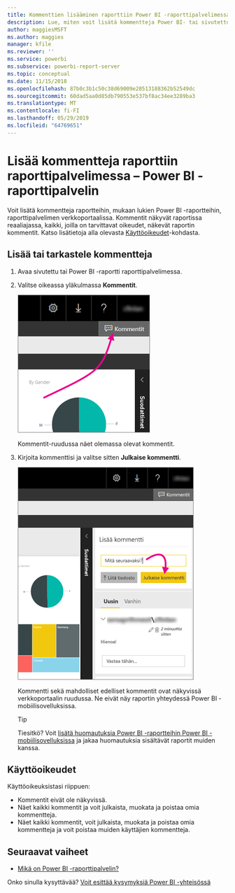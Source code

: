 ```yaml
---
title: Kommenttien lisääminen raporttiin Power BI -raporttipalvelimessa
description: Lue, miten voit lisätä kommentteja Power BI- tai sivutettuun raporttiin Power BI -raporttipalvelimessa tai SQL Server Reporting Services -raporttipalvelimessa.
author: maggiesMSFT
ms.author: maggies
manager: kfile
ms.reviewer: ''
ms.service: powerbi
ms.subservice: powerbi-report-server
ms.topic: conceptual
ms.date: 11/15/2018
ms.openlocfilehash: 87b0c3b1c50c38d69009e28513188362b52549dc
ms.sourcegitcommit: 60dad5aa0d85db790553e537bf8ac34ee3289ba3
ms.translationtype: MT
ms.contentlocale: fi-FI
ms.lasthandoff: 05/29/2019
ms.locfileid: "64769651"
---
```

# <a name="add-comments-to-a-report-in-a-report-server---power-bi-report-server"></a>Lisää kommentteja raporttiin raporttipalvelimessa – Power BI -raporttipalvelin

Voit lisätä kommentteja raportteihin, mukaan lukien Power BI -raportteihin, raporttipalvelimen verkkoportaalissa. Kommentit näkyvät raportissa reaaliajassa, kaikki, joilla on tarvittavat oikeudet, näkevät raportin kommentit. Katso lisätietoja alla olevasta [Käyttöoikeudet](#permissions)-kohdasta.

## <a name="add-or-view-comments"></a>Lisää tai tarkastele kommentteja

1. Avaa sivutettu tai Power BI -raportti raporttipalvelimessa.
2. Valitse oikeassa yläkulmassa **Kommentit**.

    ![Valitse kommentit](media/add-comments/report-server-web-portal-comments-button.png)

    Kommentit-ruudussa näet olemassa olevat kommentit.
3. Kirjoita kommenttisi ja valitse sitten **Julkaise kommentti**.

    ![Julkaise kommentti](media/add-comments/report-server-web-portal-comments-pane.png)

    Kommentti sekä mahdolliset edelliset kommentit ovat näkyvissä verkkoportaalin ruudussa. Ne eivät näy raportin yhteydessä Power BI -mobiilisovelluksissa.

   > [!TIP]
   > Tiesitkö? Voit [lisätä huomautuksia Power BI -raportteihin Power BI -mobiilisovelluksissa](../consumer/mobile/mobile-annotate-and-share-a-tile-from-the-mobile-apps.md) ja jakaa huomautuksia sisältävät raportit muiden kanssa.

## <a name="permissions"></a>Käyttöoikeudet

Käyttöoikeuksistasi riippuen:

* Kommentit eivät ole näkyvissä.
* Näet kaikki kommentit ja voit julkaista, muokata ja poistaa omia kommentteja.
* Näet kaikki kommentit, voit julkaista, muokata ja poistaa omia kommentteja ja voit poistaa muiden käyttäjien kommentteja.

## <a name="next-steps"></a>Seuraavat vaiheet
* [Mikä on Power BI -raporttipalvelin?](get-started.md)  

Onko sinulla kysyttävää? [Voit esittää kysymyksiä Power BI -yhteisössä](https://community.powerbi.com/)


